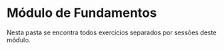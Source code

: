 # Módulo de Fundamentos

Nesta pasta se encontra todos exercicios separados por sessões deste módulo.